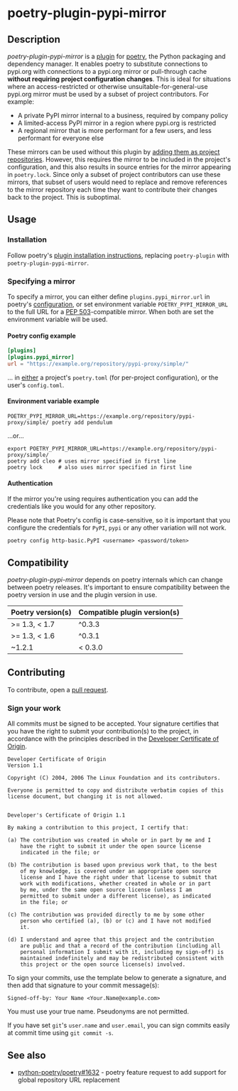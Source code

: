 # poetry-plugin-pypi-mirror

## Description

*poetry-plugin-pypi-mirror* is a
[plugin](https://python-poetry.org/docs/master/plugins/) for
[poetry](https://python-poetry.org/), the Python packaging and dependency
manager. It enables poetry to substitute connections to pypi.org with
connections to a pypi.org mirror or pull-through cache **without requiring
project configuration changes**. This is ideal for situations where an
access-restricted or otherwise unsuitable-for-general-use pypi.org mirror must
be used by a subset of project contributors. For example:

* A private PyPI mirror internal to a business, required by company policy
* A limited-access PyPI mirror in a region where pypi.org is restricted
* A regional mirror that is more performant for a few users, and less performant
  for everyone else

These mirrors can be used without this plugin by [adding them as project
repositories](https://python-poetry.org/docs/repositories/). However, this
requires the mirror to be included in the project's configuration, and this also
results in source entries for the mirror appearing in `poetry.lock`. Since only
a subset of project contributors can use these mirrors, that subset of users
would need to replace and remove references to the mirror repository each time
they want to contribute their changes back to the project. This is suboptimal.

## Usage

### Installation

Follow poetry's [plugin installation instructions](https://python-poetry.org/docs/master/plugins/#using-plugins), replacing `poetry-plugin` with `poetry-plugin-pypi-mirror`.

### Specifying a mirror

To specify a mirror, you can either define `plugins.pypi_mirror.url` in poetry's
[configuration](https://python-poetry.org/docs/configuration/), or set
environment variable `POETRY_PYPI_MIRROR_URL` to the full URL for a [PEP
503](https://peps.python.org/pep-0503/)-compatible mirror. When both are set the
environment variable will be used.

#### Poetry config example

```toml
[plugins]
[plugins.pypi_mirror]
url = "https://example.org/repository/pypi-proxy/simple/"
```

... in [either](https://python-poetry.org/docs/configuration/) a project's
`poetry.toml` (for per-project configuration), or the user's `config.toml`.

#### Environment variable example

```shell
POETRY_PYPI_MIRROR_URL=https://example.org/repository/pypi-proxy/simple/ poetry add pendulum
```
...or...

```shell
export POETRY_PYPI_MIRROR_URL=https://example.org/repository/pypi-proxy/simple/
poetry add cleo # uses mirror specified in first line
poetry lock     # also uses mirror specified in first line
```


#### Authentication

If the mirror you're using requires authentication you can add the credentials
like you would for any other repository.

Please note that Poetry's config is case-sensitive, so it is important that you
configure the credentials for `PyPI`, `pypi` or any other variation will not
work.

```shell
poetry config http-basic.PyPI <username> <password/token>
```

## Compatibility

*poetry-plugin-pypi-mirror* depends on poetry internals which can change between
poetry releases. It's important to ensure compatibility between the poetry
version in use and the plugin version in use.

| Poetry version(s) | Compatible plugin version(s) |
|-------------------|------------------------------|
| >= 1.3, < 1.7     | ^0.3.3                       |
| >= 1.3, < 1.6     | ^0.3.1                       |
| ~1.2.1            | < 0.3.0                      |

## Contributing

To contribute, open a [pull
request](https://github.com/arcesium/poetry-plugin-pypi-mirror/pulls).

### Sign your work

All commits must be signed to be accepted. Your signature certifies that you
have the right to submit your contribution(s) to the project, in accordance with
the principles described in the [Developer Certificate of
Origin](https://developercertificate.org/).

```
Developer Certificate of Origin
Version 1.1

Copyright (C) 2004, 2006 The Linux Foundation and its contributors.

Everyone is permitted to copy and distribute verbatim copies of this
license document, but changing it is not allowed.


Developer's Certificate of Origin 1.1

By making a contribution to this project, I certify that:

(a) The contribution was created in whole or in part by me and I
    have the right to submit it under the open source license
    indicated in the file; or

(b) The contribution is based upon previous work that, to the best
    of my knowledge, is covered under an appropriate open source
    license and I have the right under that license to submit that
    work with modifications, whether created in whole or in part
    by me, under the same open source license (unless I am
    permitted to submit under a different license), as indicated
    in the file; or

(c) The contribution was provided directly to me by some other
    person who certified (a), (b) or (c) and I have not modified
    it.

(d) I understand and agree that this project and the contribution
    are public and that a record of the contribution (including all
    personal information I submit with it, including my sign-off) is
    maintained indefinitely and may be redistributed consistent with
    this project or the open source license(s) involved.
```

To sign your commits, use the template below to generate a signature, and then
add that signature to your commit message(s):

```
Signed-off-by: Your Name <Your.Name@example.com>
```

You must use your true name. Pseudonyms are not permitted.

If you have set `git`'s `user.name` and `user.email`, you can sign commits
easily at commit time using `git commit -s`.

## See also

* [python-poetry/poetry#1632](https://github.com/python-poetry/poetry/issues/1632) - poetry feature request to add support for global repository URL replacement
